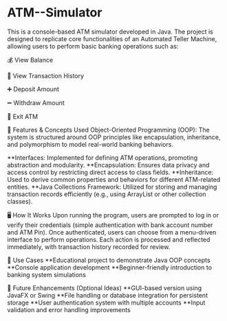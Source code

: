 # ATM--Simulator
This is a console-based ATM simulator developed in Java. The project is designed to replicate core functionalities of an Automated Teller Machine, allowing users to perform basic banking operations such as:

💰 View Balance

🧾 View Transaction History

➕ Deposit Amount

➖ Withdraw Amount

🚪 Exit ATM

🔧 Features & Concepts Used
Object-Oriented Programming (OOP): The system is structured around OOP principles like encapsulation, inheritance, and polymorphism to model real-world banking behaviors.

**Interfaces: Implemented for defining ATM operations, promoting abstraction and modularity.
**Encapsulation: Ensures data privacy and access control by restricting direct access to class fields.
**Inheritance: Used to derive common properties and behaviors for different ATM-related entities.
**Java Collections Framework: Utilized for storing and managing transaction records efficiently (e.g., using ArrayList or other collection classes).

🖥️ How It Works
Upon running the program, users are prompted to log in or verify their credentials (simple authentication with bank account number and ATM Pin). Once authenticated, users can choose from a menu-driven interface to perform operations. Each action is processed and reflected immediately, with transaction history recorded for review.

📌 Use Cases
**Educational project to demonstrate Java OOP concepts
**Console application development
**Beginner-friendly introduction to banking system simulations

🚀 Future Enhancements (Optional Ideas)
**GUI-based version using JavaFX or Swing
**File handling or database integration for persistent storage
**User authentication system with multiple accounts
**Input validation and error handling improvements
